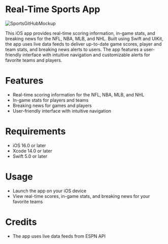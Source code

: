 # Real-Time Sports App
![SportsGitHubMockup](https://user-images.githubusercontent.com/79627666/226759059-94652f88-7175-43df-bcb2-778f2b733677.png)

This iOS app provides real-time scoring information, in-game stats, and breaking news for the NFL, NBA, MLB, and NHL. Built using Swift and UIKit, the app uses live data feeds to deliver up-to-date game scores, player and team stats, and breaking news alerts to users. The app features a user-friendly interface with intuitive navigation and customizable alerts for favorite teams and players.

# Features
- Real-time scoring information for the NFL, NBA, MLB, and NHL
- In-game stats for players and teams
- Breaking news for games and players
- User-friendly interface with intuitive navigation

# Requirements
- iOS 16.0 or later
- Xcode 14.0 or later
- Swift 5.0 or later

# Usage
- Launch the app on your iOS device
- View real-time scores, in-game stats, and breaking news for your favorite teams

# Credits
- The app uses live data feeds from ESPN API
